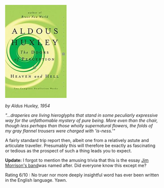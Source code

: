 <!--
.. title: The Doors of Perception
.. slug: the-doors-of-perception
.. date: 2008-11-28 11:45:00-06:00
.. tags: Books
.. link: 
.. description: 
.. type: text
-->


![](/files/2008/11/doors-of-perception.jpg "doors-of-perception")

*by Aldus Huxley, 1954*

*"...draperies are living hieroglyphs that stand in some peculiarly
expressive way for the unfathomable mystery of pure being. More even
than the chair, though less perhaps than those wholly supernatural
flowers, the folds of my gray flannel trousers were charged with
'is-ness.'"*

A fairly standard trip report then, albeit one from a relatively astute
and articulate traveller. Presumably this will therefore be exactly as
fascinating or tedious as the prospect of such a thing leads you to
expect.

**Update:** I forgot to mention the amusing trivia that this is the
essay [Jim Morrison's band](http://en.wikipedia.org/wiki/The_doors)was
named after. Did everyone know this except me?

Rating 6/10 : No truer nor more deeply insightful word has ever been
written in the English language. Yawn.